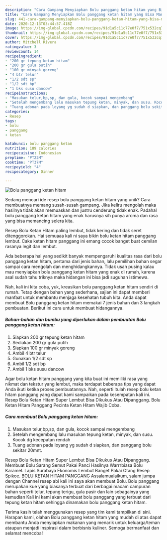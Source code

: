 ```yaml
---
description: "Cara Gampang Menyiapkan Bolu panggang ketan hitam yang Bisa Manjain Lidah"
title: "Cara Gampang Menyiapkan Bolu panggang ketan hitam yang Bisa Manjain Lidah"
slug: 441-cara-gampang-menyiapkan-bolu-panggang-ketan-hitam-yang-bisa-manjain-lidah
date: 2020-12-13T03:44:57.418Z
image: https://img-global.cpcdn.com/recipes/91d1a5c11c77e0f7/751x532cq70/bolu-panggang-ketan-hitam-foto-resep-utama.jpg
thumbnail: https://img-global.cpcdn.com/recipes/91d1a5c11c77e0f7/751x532cq70/bolu-panggang-ketan-hitam-foto-resep-utama.jpg
cover: https://img-global.cpcdn.com/recipes/91d1a5c11c77e0f7/751x532cq70/bolu-panggang-ketan-hitam-foto-resep-utama.jpg
author: Mitchell Rivera
ratingvalue: 3
reviewcount: 14
recipeingredient:
- "200 gr tepung ketan hitam"
- "200 gr gula putih"
- "100 gr minyak goreng"
- "4 btr telur"
- "1/2 sdt sp"
- "1/2 sdt bp"
- "1 bks susu dancow"
recipeinstructions:
- "Masukan telur,bp,sp, dan gula, kocok sampai mengembang"
- "Setelah mengembang lalu masukan tepung ketan, minyak, dan susu. Kocok dg kecepatan rendah"
- "Tuang adonan pada loyang yg sudah d siapkan, dan panggang bolu sekitar 20mnt."
categories:
- Resep
tags:
- bolu
- panggang
- ketan

katakunci: bolu panggang ketan 
nutrition: 189 calories
recipecuisine: Indonesian
preptime: "PT22M"
cooktime: "PT37M"
recipeyield: "4"
recipecategory: Dinner

---
```



![Bolu panggang ketan hitam](https://img-global.cpcdn.com/recipes/91d1a5c11c77e0f7/751x532cq70/bolu-panggang-ketan-hitam-foto-resep-utama.jpg)

Sedang mencari ide resep bolu panggang ketan hitam yang unik? Cara membuatnya memang susah-susah gampang. Jika keliru mengolah maka hasilnya tidak akan memuaskan dan justru cenderung tidak enak. Padahal bolu panggang ketan hitam yang enak harusnya sih punya aroma dan rasa yang bisa memancing selera kita.

Resep Bolu Ketan Hitam paling lembut, tidak kering dan tidak seret ditenggorokan. Hai semuaaa kali ni saya bikin bolu ketan hitam panggang lembut. Cake ketan hitam panggang ini emang cocok banget buat cemilan rasanya legit dan lembut.

Ada beberapa hal yang sedikit banyak mempengaruhi kualitas rasa dari bolu panggang ketan hitam, pertama dari jenis bahan, lalu pemilihan bahan segar sampai cara mengolah dan menghidangkannya. Tidak usah pusing kalau mau menyiapkan bolu panggang ketan hitam yang enak di rumah, karena asal sudah tahu triknya maka hidangan ini bisa jadi suguhan istimewa.


Nah, kali ini kita coba, yuk, kreasikan bolu panggang ketan hitam sendiri di rumah. Tetap dengan bahan yang sederhana, sajian ini dapat memberi manfaat untuk membantu menjaga kesehatan tubuh kita. Anda dapat membuat Bolu panggang ketan hitam memakai 7 jenis bahan dan 3 langkah pembuatan. Berikut ini cara untuk membuat hidangannya.

<!--inarticleads1-->

##### Bahan-bahan dan bumbu yang diperlukan dalam pembuatan Bolu panggang ketan hitam:

1. Siapkan 200 gr tepung ketan hitam
1. Sediakan 200 gr gula putih
1. Siapkan 100 gr minyak goreng
1. Ambil 4 btr telur
1. Gunakan 1/2 sdt sp
1. Ambil 1/2 sdt bp
1. Ambil 1 bks susu dancow


Agar bolu ketan hitam panggang yang kita buat ini memiliki rasa yang nikmat dan tekstur yang lembut, maka terdapat beberapa tips yang dapat Anda ikuti ketika proses pembuatannya. Nah, seperti itulah resep bolu ketan hitam panggang yang dapat kami sampaikan pada kesempatan kali ini. Resep Bolu Ketan Hitam Super Lembut Bisa Dikukus Atau Dipanggang. Bolu Ketan Hitam Panggang Pecinta Ketan Hitam Wajib Coba. 

<!--inarticleads2-->

##### Cara membuat Bolu panggang ketan hitam:

1. Masukan telur,bp,sp, dan gula, kocok sampai mengembang
1. Setelah mengembang lalu masukan tepung ketan, minyak, dan susu. Kocok dg kecepatan rendah
1. Tuang adonan pada loyang yg sudah d siapkan, dan panggang bolu sekitar 20mnt.


Resep Bolu Ketan Hitam Super Lembut Bisa Dikukus Atau Dipanggang. Membuat Bolu Sarang Semut Pakai Panci Hasilnya Warrrbiasa Bolu Karamel. Lapis Surabaya Ekonomis Lembut Banget Pakai Otang Resep Spikoe. BOLU KETAN HITAM PANGGANG Assalamualaikum, salam jumpa dengan Channel resep abi kali ini saya akan membuat Bolu. Bolu panggang merupakan kue yang biasanya terbuat dari berbagai macam campuran bahan seperti telur, tepung terigu, gula pasir dan lain sebagainya yang kemudian Kali ini kami akan membuat bolu panggang yang terbuat dari tepung ketan hitam sehingga dinamakan bolu panggang ketan hitam. 

Terima kasih telah menggunakan resep yang tim kami tampilkan di sini. Harapan kami, olahan Bolu panggang ketan hitam yang mudah di atas dapat membantu Anda menyiapkan makanan yang menarik untuk keluarga/teman ataupun menjadi inspirasi dalam berbisnis kuliner. Semoga bermanfaat dan selamat mencoba!
